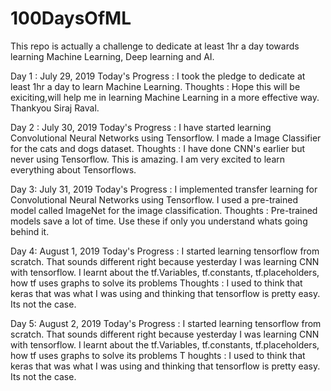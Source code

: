 # 100DaysOfML
This repo is actually a challenge to dedicate at least 1hr a day towards learning Machine Learning, Deep learning and AI.

Day 1 : July 29, 2019 
Today's Progress : I took the pledge to dedicate at least 1hr a day to learn Machine Learning. 
Thoughts : Hope this will be exiciting,will help me in learning Machine Learning in a more effective way. Thankyou Siraj Raval.

Day 2 : July 30, 2019 
Today's Progress : I have started learning Convolutional Neural Networks using Tensorflow. I made a Image Classifier for the cats and dogs dataset. 
Thoughts : I have done CNN's earlier but never using Tensorflow. This is amazing. I am very excited to learn everything about Tensorflows.

Day 3: July 31, 2019 Today's Progress : I implemented transfer learning for Convolutional Neural Networks using Tensorflow. I used a pre-trained model called ImageNet for the image classification. 
Thoughts : Pre-trained models save a lot of time. Use these if only you understand whats going behind it.

Day 4: August 1, 2019 Today's Progress : I started learning tensorflow from scratch. That sounds different right because yesterday I was learning CNN with tensorflow. I learnt about the tf.Variables, tf.constants, tf.placeholders, how tf uses graphs to solve its problems 
Thoughts : I used to think that keras that was what I was using and thinking that tensorflow is pretty easy. Its not the case.

Day 5: August 2, 2019 Today's Progress : I started learning tensorflow from scratch. That sounds different right because yesterday I was learning CNN with tensorflow. I learnt about the tf.Variables, tf.constants, tf.placeholders, how tf uses graphs to solve its problems T
houghts : I used to think that keras that was what I was using and thinking that tensorflow is pretty easy. Its not the case.
